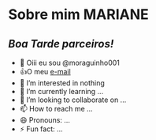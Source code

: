 # Sobre mim **MARIANE**
## *Boa Tarde parceiros!*
- 👋 Oiii eu sou @moraguinho001
- :+1:O meu [e-mail](motta.mariane@escola.pr.gov.br)
- 👀 I’m interested in nothing
- 🌱 I’m currently learning ...
- 💞️ I’m looking to collaborate on ...
- 📫 How to reach me ...
- 😄 Pronouns: ...
- ⚡ Fun fact: ...

<!---
moraguinho001/moraguinho001 is a ✨ special ✨ repository because its `README.md` (this file) appears on your GitHub profile.
You can click the Preview link to take a look at your changes.
--->
